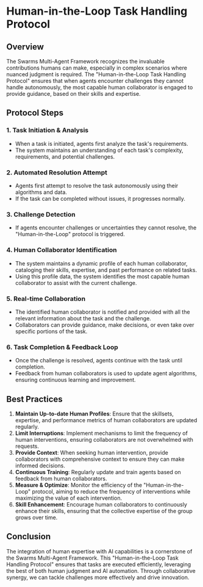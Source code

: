 # Human-in-the-Loop Task Handling Protocol

## Overview

The Swarms Multi-Agent Framework recognizes the invaluable contributions humans can make, especially in complex scenarios where nuanced judgment is required. The "Human-in-the-Loop Task Handling Protocol" ensures that when agents encounter challenges they cannot handle autonomously, the most capable human collaborator is engaged to provide guidance, based on their skills and expertise.

## Protocol Steps

### 1. Task Initiation & Analysis

- When a task is initiated, agents first analyze the task's requirements.
- The system maintains an understanding of each task's complexity, requirements, and potential challenges.

### 2. Automated Resolution Attempt

- Agents first attempt to resolve the task autonomously using their algorithms and data.
- If the task can be completed without issues, it progresses normally.

### 3. Challenge Detection

- If agents encounter challenges or uncertainties they cannot resolve, the "Human-in-the-Loop" protocol is triggered.
  
### 4. Human Collaborator Identification

- The system maintains a dynamic profile of each human collaborator, cataloging their skills, expertise, and past performance on related tasks.
- Using this profile data, the system identifies the most capable human collaborator to assist with the current challenge.

### 5. Real-time Collaboration

- The identified human collaborator is notified and provided with all the relevant information about the task and the challenge.
- Collaborators can provide guidance, make decisions, or even take over specific portions of the task.
  
### 6. Task Completion & Feedback Loop

- Once the challenge is resolved, agents continue with the task until completion.
- Feedback from human collaborators is used to update agent algorithms, ensuring continuous learning and improvement.

## Best Practices

1. **Maintain Up-to-date Human Profiles**: Ensure that the skillsets, expertise, and performance metrics of human collaborators are updated regularly.
2. **Limit Interruptions**: Implement mechanisms to limit the frequency of human interventions, ensuring collaborators are not overwhelmed with requests.
3. **Provide Context**: When seeking human intervention, provide collaborators with comprehensive context to ensure they can make informed decisions.
4. **Continuous Training**: Regularly update and train agents based on feedback from human collaborators.
5. **Measure & Optimize**: Monitor the efficiency of the "Human-in-the-Loop" protocol, aiming to reduce the frequency of interventions while maximizing the value of each intervention.
6. **Skill Enhancement**: Encourage human collaborators to continuously enhance their skills, ensuring that the collective expertise of the group grows over time.

## Conclusion

The integration of human expertise with AI capabilities is a cornerstone of the Swarms Multi-Agent Framework. This "Human-in-the-Loop Task Handling Protocol" ensures that tasks are executed efficiently, leveraging the best of both human judgment and AI automation. Through collaborative synergy, we can tackle challenges more effectively and drive innovation.
